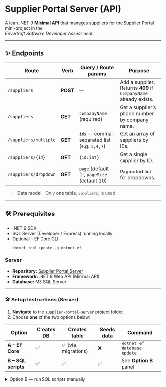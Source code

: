 # Supplier Portal Server (API)

A lean .NET 9 **Minimal API** that manages suppliers for the Supplier Portal mini-project in the  
*EnverSoft Software Developer Assessment*.

---

## ✨ Endpoints

| Route | Verb | Query / Route params | Purpose |
|-------|------|----------------------|---------|
| `/suppliers` | **POST** | — | Add a supplier.<br>Returns **409** if `CompanyName` already exists. |
| `/suppliers` | **GET** | `companyName` (required) | Get a supplier’s phone number by company name. |
| `/suppliers/multiple` | **GET** | `ids` — comma-separated list (e.g. `1,4,7`) | Get an array of suppliers by IDs. |
| `/suppliers/{id}` | **GET** | `{id:int}` | Get a single supplier by ID. |
| `/suppliers/dropdown` | **GET** | `page` (default 1), `pageSize` (default 10) | Paginated list for dropdowns. |

> **Data model** Only **one table**, `Suppliers`, is used.

---

## 🛠️ Prerequisites

* .NET 9 SDK  
* SQL Server (Developer / Express) running locally  
* Optional – EF Core CLI  
  ```bash
  dotnet tool update -g dotnet-ef


### Server

- **Repository:** [Supplier Portal Server](https://github.com/Nkosinathi-dev1/supplier-portal-server)  
- **Framework:** .NET 9 Web API (Minimal API)  
- **Database:** MS SQL Server

---

### 🛠️ Setup Instructions (Server)

1. **Navigate** to the `supplier-portal-server` project folder.  
2. Choose **one** of the two options below:

| Option | Creates DB | Creates table | Seeds data | Command |
|--------|------------|---------------|------------|---------|
| **A – EF Core** | ✅ | ✅ (via migrations) | ❌ | `dotnet ef database update` |
| **B – SQL scripts** | ✅ | ✅ | ✅ | See **Option B** panel |

<details>
<summary>Option B — run SQL scripts manually</summary>

#### 📄 Script files

| Purpose | File |
|---------|------|
| Create DB & table | [`create_supplier_db.sql`](supplier-portal-server/scripts/create_supplier_db.sql) |
| Seed sample rows  | [`seed_suppliers.sql`](supplier-portal-server/scripts/seed_suppliers.sql) |
| One-shot (create + seed) | [`create_supplier_db_and_seed_suppliers.sql`](supplier-portal-server/scripts/create_supplier_db_and_seed_suppliers.sql) |
